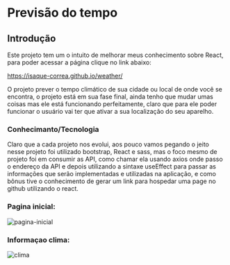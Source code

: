 # Previsão do tempo

## Introdução

Este projeto tem um o intuito de melhorar meus conhecimento sobre React, para poder acessar a página clique no link abaixo:

https://isaque-correa.github.io/weather/

O projeto prever o tempo climático de sua cidade ou local de onde você se encontra, o projeto está em sua fase final, ainda tenho que mudar umas coisas mas ele está funcionando perfeitamente, claro que para ele poder funcionar o usuário vai ter que ativar a sua localização do seu aparelho.

### Conhecimanto/Tecnologia

Claro que a cada projeto nos evolui, aos pouco vamos pegando o jeito nesse projeto foi utilizado bootstrap, React e sass, mas o foco mesmo de projeto foi em consumir as API, como chamar ela usando axios onde passo o endereço da API e depois utilizando a sintaxe useEffect para passar as informações que serão implementadas e utilizadas na aplicação, e como bônus tive o conhecimento de gerar um link para hospedar uma page no github utilizando o react.

### Pagina inicial:

![pagina-inicial](https://user-images.githubusercontent.com/59630856/150587742-54a6df18-339b-4bdc-bdfd-3d188e39d1de.png)

### Informaçao clima:

![clima](https://user-images.githubusercontent.com/59630856/150588044-72fc78ea-4530-4480-a59e-f7c6462a0958.png)
